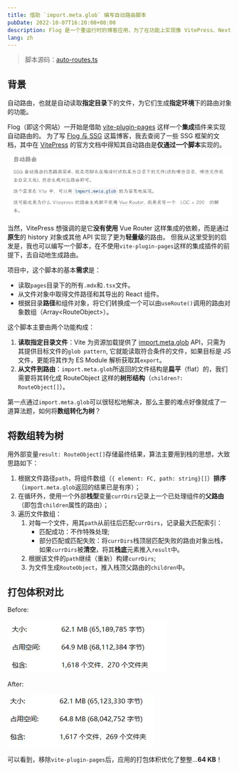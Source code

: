 ```yaml
---
title: 借助 `import.meta.glob` 编写自动路由脚本
pubDate: 2022-10-07T16:20:00+08:00
description: Flog 是一个重运行时的博客应用，为了在功能上实现像 VitePress、Next.js 等 SSG 框架那样的基于文件系统的路由，使用 Vite 自带的 import.meta.glob API 实现了一个轻量级的、运行时的自动路由脚本。
lang: zh
---
```


> 脚本源码：[auto-routes.ts](https://github.com/3fuyang/3fuyang.github.io/blob/master/src/routes/auto-routes.ts)

## 背景

自动路由，也就是自动读取**指定目录**下的文件，为它们生成**指定环境**下的路由对象的功能。

Flog（即这个网站）一开始是借助 [vite-plugin-pages](https://github.com/hannoeru/vite-plugin-pages) 这样一个**集成**插件来实现自动路由的。
为了写 [Flog 与 SSG](https://3fuyang.github.io/blog/ssg-in-flog#自动路由) 这篇博客，我去查阅了一些 SSG 框架的文档，其中在 [VitePress](https://vitepress.vuejs.org/)
的官方文档中得知其自动路由是**仅通过一个脚本**实现的。

![VitePress 的路由方案](../../assets//import-meta-glob-and-auto-routes/flog-and-ssg.webp)

当然，VitePress 想强调的是它**没有使用** Vue Router 这样集成的依赖，而是通过**原生**的 history 对象或其他 API 实现了更为**轻量级**的路由。
但我从这里受到的启发是，我也可以编写一个脚本，在不使用`vite-plugin-pages`这样的集成插件的前提下，去自动地生成路由。

项目中，这个脚本的基本**需求**是：

- 读取`pages`目录下的所有`.mdx`和`.tsx`文件。
- 从文件对象中取得文件路径和其导出的 React 组件。
- 根据目录**路径**和组件对象，将它们转换成一个可以由`useRoute()`调用的路由对象数组（Array\<RouteObject\>）。

这个脚本主要由两个功能构成：

1. **读取指定目录文件**：Vite 为资源加载提供了 [import.meta.glob](https://vitejs.dev/guide/features.html#glob-import) API，只需为其提供目标文件的`glob pattern`,
   它就能读取符合条件的文件，如果目标是 JS 文件，更能将其作为 ES Module 解析获取其`export`。
2. **从文件到路由**：`import.meta.glob`所返回的文件结构是**扁平**（flat）的，我们需要将其转化成 RouteObject 这样的**树形结构**（`children?: RouteObject[]`）。

第一点通过`import.meta.glob`可以很轻松地解决，那么主要的难点好像就成了一道算法题，如何将**数组转化为树**？

## 将数组转为树

用外部变量`result: RouteObject[]`存储最终结果，算法主要用到栈的思想，大致思路如下：
<br/>

1. 根据文件路径`path`，将组件数组（`{ element: FC, path: string}[]`）**排序**（`import.meta.glob`返回的结果已是有序）；
2. 在循环外，使用一个外部**栈型**变量`currDirs`记录上一个已处理组件的**父路由**（即包含`children`属性的路由）；
3. 遍历文件数组：
   1. 对每一个文件，用其`path`从前往后匹配`currDirs`，记录最大匹配索引：
      - 匹配成功：不作特殊处理;
      - 部分匹配或匹配失败：将`currDirs`栈顶层匹配失败的路由对象出栈，如果`currDirs`被**清空**，将其**栈底**元素推入`result`中。
   2. 根据该文件的`path`继续（重新）构建`currDirs`;
   3. 为文件生成`RouteObject`，推入栈顶父路由的`children`中。

## 打包体积对比

Before:

![Before](../../assets/import-meta-glob-and-auto-routes/before.webp)

After:

![After](../../assets/import-meta-glob-and-auto-routes/after.webp)

可以看到，移除`vite-plugin-pages`后，应用的打包体积优化了整整...**64 KB**！
